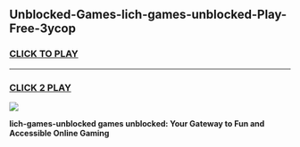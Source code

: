
## Unblocked-Games-lich-games-unblocked-Play-Free-3ycop
<h3>
<a href="https://premium76.site?title=lich-games-unblocked&ref=18A1">CLICK TO PLAY</a></h3>
<hr>

<h3>
<a href="https://premium76.site?title=lich-games-unblocked&ref=18A1">CLICK 2 PLAY</a>
  
</h3>

<a href="https://premium76.site?title=lich-games-unblocked&ref=18A1"><img src="https://clearcache.store/games.png"></a>


**lich-games-unblocked games unblocked: Your Gateway to Fun and Accessible Online Gaming**

